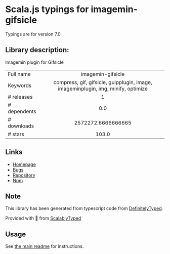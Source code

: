 
# Scala.js typings for imagemin-gifsicle

Typings are for version 7.0

## Library description:
Imagemin plugin for Gifsicle

|                    |                 |
| ------------------ | :-------------: |
| Full name          | imagemin-gifsicle |
| Keywords           | compress, gif, gifsicle, gulpplugin, image, imageminplugin, img, minify, optimize |
| # releases         | 1 |
| # dependents       | 0.0 |
| # downloads        | 2572272.6666666665 |
| # stars            | 103.0 |

## Links
- [Homepage](https://github.com/imagemin/imagemin-gifsicle#readme)
- [Bugs](https://github.com/imagemin/imagemin-gifsicle/issues)
- [Repository](https://github.com/imagemin/imagemin-gifsicle)
- [Npm](https://www.npmjs.com/package/imagemin-gifsicle)
    


## Note
This library has been generated from typescript code from [DefinitelyTyped](https://definitelytyped.org).

Provided with :purple_heart: from [ScalablyTyped](https://github.com/oyvindberg/ScalablyTyped)

## Usage
See [the main readme](../../readme.md) for instructions.


